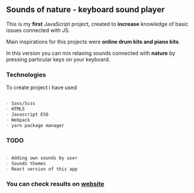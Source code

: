 ## Sounds of nature - keyboard sound player

This is my **first** JavaScript project, created to **increase** knowledge of basic issues connected with JS.

Main inspirations for this projects were **online drum kits and piano kits**.

In this version you can mix relaxing sounds connected with **nature** by pressing particular keys on your keyboard. 

### Technologies

To create project i have used
```markdown

- Sass/Scss
- HTML5
- Javascript ES6
- Webpack
- yarn package manager

```

### TODO
```markdown

- Adding own sounds by user
- Sounds themes
- React version of this app

```

### You can check results on [website](https://luksari.github.io/sound-kit-player/)





